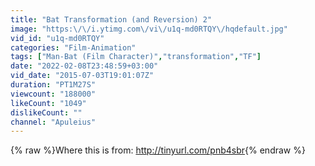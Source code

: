 ```yaml
---
title: "Bat Transformation (and Reversion) 2"
image: "https:\/\/i.ytimg.com\/vi\/u1q-md0RTQY\/hqdefault.jpg"
vid_id: "u1q-md0RTQY"
categories: "Film-Animation"
tags: ["Man-Bat (Film Character)","transformation","TF"]
date: "2022-02-08T23:48:59+03:00"
vid_date: "2015-07-03T19:01:07Z"
duration: "PT1M27S"
viewcount: "188000"
likeCount: "1049"
dislikeCount: ""
channel: "Apuleius"
---
```

{% raw %}Where this is from: <a rel="nofollow" target="blank" href="http://tinyurl.com/pnb4sbr">http://tinyurl.com/pnb4sbr</a>{% endraw %}
